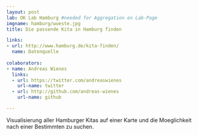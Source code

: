 ```yaml
---
layout: post
lab: OK Lab Hamburg #needed for Aggregation on Lab-Page
imgname: hamburg/wueste.jpg
title: Die passende Kita in Hamburg finden

links:
- url: http://www.hamburg.de/kita-finden/
  name: Datenquelle
  
colaborators:
- name: Andreas Wienes
  links:
  - url: https://twitter.com/andreaswienes
    url-name: twitter
  - url: http://github.com/andreas-wienes
    url-name: github

---
```


Visualisierung aller Hamburger Kitas auf einer Karte und die Moeglichkeit nach einer Bestimmten zu suchen.


